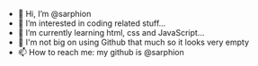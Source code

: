 - 👋 Hi, I’m @sarphion
- 👀 I’m interested in coding related stuff...
- 🌱 I’m currently learning html, css and JavaScript...
- 👀 I'm not big on using Github that much so it looks very empty
- 📫 How to reach me: my github is @sarphion

<!---
sarphion/sarphion is a ✨ special ✨ repository because its `README.md` (this file) appears on your GitHub profile.
You can click the Preview link to take a look at your changes.
--->
